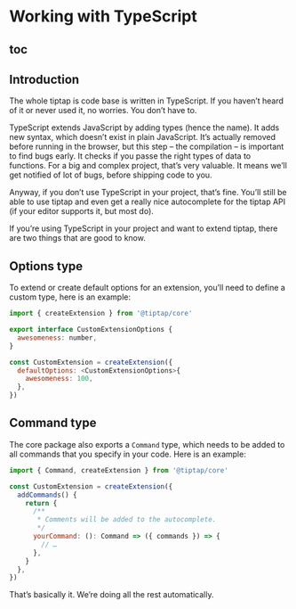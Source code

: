 # Working with TypeScript

## toc

## Introduction
The whole tiptap is code base is written in TypeScript. If you haven’t heard of it or never used it, no worries. You don’t have to.

TypeScript extends JavaScript by adding types (hence the name). It adds new syntax, which doesn’t exist in plain JavaScript. It’s actually removed before running in the browser, but this step – the compilation – is important to find bugs early. It checks if you passe the right types of data to functions. For a big and complex project, that’s very valuable. It means we’ll get notified of lot of bugs, before shipping code to you.

Anyway, if you don’t use TypeScript in your project, that’s fine. You’ll still be able to use tiptap and even get a really nice autocomplete for the tiptap API (if your editor supports it, but most do).

If you’re using TypeScript in your project and want to extend tiptap, there are two things that are good to know.

## Options type
To extend or create default options for an extension, you’ll need to define a custom type, here is an example:

```js
import { createExtension } from '@tiptap/core'

export interface CustomExtensionOptions {
  awesomeness: number,
}

const CustomExtension = createExtension({
  defaultOptions: <CustomExtensionOptions>{
    awesomeness: 100,
  },
})
```

## Command type
The core package also exports a `Command` type, which needs to be added to all commands that you specify in your code. Here is an example:

```js
import { Command, createExtension } from '@tiptap/core'

const CustomExtension = createExtension({
  addCommands() {
    return {
      /**
       * Comments will be added to the autocomplete.
       */
      yourCommand: (): Command => ({ commands }) => {
        // …
      },
    }
  },
})
```

That’s basically it. We’re doing all the rest automatically.
